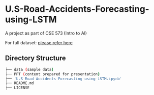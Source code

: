 # U.S-Road-Accidents-Forecasting-using-LSTM
A project as part of CSE 573 (Intro to AI)

For full dataset:   [please refer here](https://arxiv.org/abs/1906.05409)

## Directory Structure
```bash
├── data (sample data)
├── PPT (content prepared for presentation)
├── 'U.S-Road-Accidents-Forecasting-using-LSTM.ipynb'
├── README.md
├── LICENSE

```


